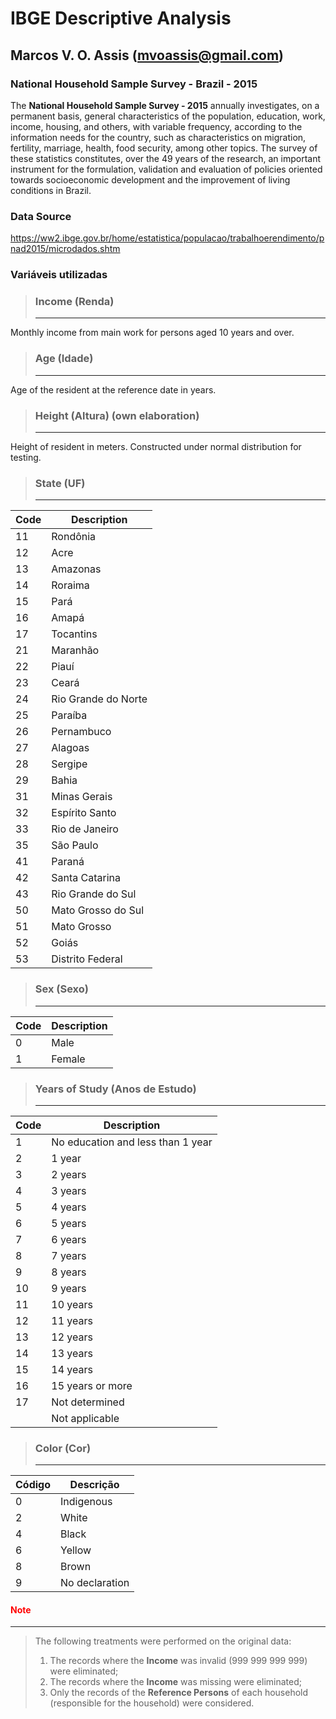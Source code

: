 # IBGE Descriptive Analysis
## Marcos V. O. Assis (mvoassis@gmail.com)

### National Household Sample Survey - Brazil - 2015

The <b>National Household Sample Survey - 2015</b> annually investigates, on a permanent basis, general characteristics of the population, education, work, income, housing, and others, with variable frequency, according to the information needs for the country, such as characteristics on migration, fertility, marriage, health, food security, among other topics. The survey of these statistics constitutes, over the 49 years of the research, an important instrument for the formulation, validation and evaluation of policies oriented towards socioeconomic development and the improvement of living conditions in Brazil.

### Data Source

https://ww2.ibge.gov.br/home/estatistica/populacao/trabalhoerendimento/pnad2015/microdados.shtm

### Variáveis utilizadas

> ### Income (Renda)
> ***

Monthly income from main work for persons aged 10 years and over.

> ### Age (Idade)
> ***

Age of the resident at the reference date in years.

> ### Height (Altura) (own elaboration)
> ***

Height of resident in meters. Constructed under normal distribution for testing. 

> ### State (UF)
> ***

|Code|Description|
|---|---|
|11|Rondônia|
|12|Acre|
|13|Amazonas|
|14|Roraima|
|15|Pará|
|16|Amapá|
|17|Tocantins|
|21|Maranhão|
|22|Piauí|
|23|Ceará|
|24|Rio Grande do Norte|
|25|Paraíba|
|26|Pernambuco|
|27|Alagoas|
|28|Sergipe|
|29|Bahia|
|31|Minas Gerais|
|32|Espírito Santo|
|33|Rio de Janeiro|
|35|São Paulo|
|41|Paraná|
|42|Santa Catarina|
|43|Rio Grande do Sul|
|50|Mato Grosso do Sul|
|51|Mato Grosso|
|52|Goiás|
|53|Distrito Federal|

> ### Sex (Sexo)	
> ***

|Code|Description|
|---|---|
|0|Male|
|1|Female|

> ### Years of Study (Anos de Estudo)
> ***

|Code|Description|
|---|---|
|1|No education and less than 1 year|
|2|1 year|
|3|2 years|
|4|3 years|
|5|4 years|
|6|5 years|
|7|6 years|
|8|7 years|
|9|8 years|
|10|9 years|
|11|10 years|
|12|11 years|
|13|12 years|
|14|13 years|
|15|14 years|
|16|15 years or more|
|17|Not determined| 
||Not applicable|

> ### Color (Cor)
> ***

|Código|Descrição|
|---|---|
|0|Indigenous|
|2|White|
|4|Black|
|6|Yellow|
|8|Brown|
|9|No declaration|

#### <font color='red'>Note</font>
***

> The following treatments were performed on the original data:
> 1. The records where the <b>Income</b> was invalid (999 999 999 999) were eliminated;
> 2. The records where the <b>Income</b> was missing were eliminated;
> 3. Only the records of the <b>Reference Persons</b> of each household (responsible for the household) were considered.
